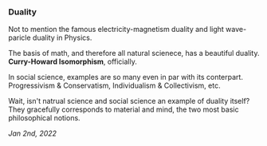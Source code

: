 
### Duality

Not to mention the famous electricity-magnetism duality and light wave-paricle
duality in Physics.

The basis of math, and therefore all natural scienece, has a beautiful duality. **Curry-Howard Isomorphism**, officially.

In social science, examples are so many even in par with its conterpart. Progressivism & Conservatism,
Individualism & Collectivism, etc.

Wait, isn't natrual science and social science an example of duality itself? They gracefully
corresponds to material and mind, the two most basic philosophical notions.

*Jan 2nd, 2022*
